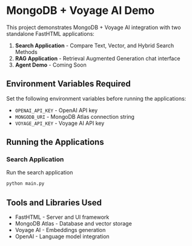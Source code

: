 # MongoDB + Voyage AI Demo

This project demonstrates MongoDB + Voyage AI integration with two standalone FastHTML applications:

1. **Search Application** - Compare Text, Vector, and Hybrid Search Methods
2. **RAG Application** - Retrieval Augmented Generation chat interface
3. **Agent Demo** - Coming Soon

## Environment Variables Required

Set the following environment variables before running the applications:

- `OPENAI_API_KEY` - OpenAI API key
- `MONGODB_URI` - MongoDB Atlas connection string
- `VOYAGE_API_KEY` - Voyage AI API key

## Running the Applications

### Search Application

Run the search application

```bash
python main.py
```

## Tools and Libraries Used

- FastHTML - Server and UI framework
- MongoDB Atlas - Database and vector storage
- Voyage AI - Embeddings generation
- OpenAI - Language model integration
